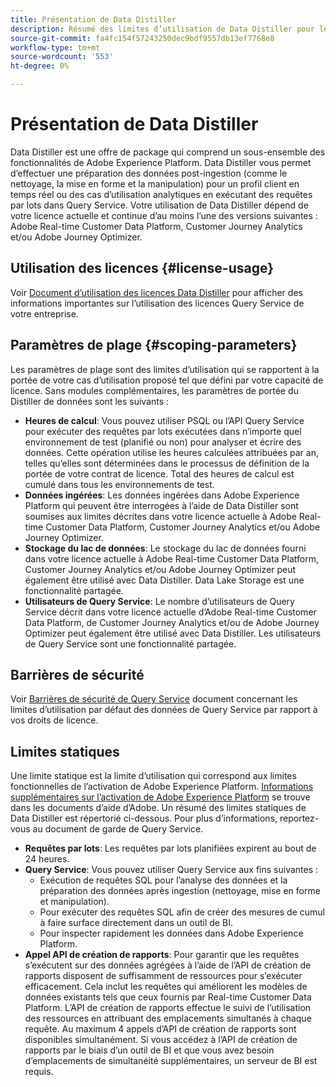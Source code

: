 ```yaml
---
title: Présentation de Data Distiller
description: Résumé des limites d’utilisation de Data Distiller pour les données de Query Service par rapport à vos droits de licence.
source-git-commit: fa4fc154f57243250dec9bdf9557db13ef7768e8
workflow-type: tm+mt
source-wordcount: '553'
ht-degree: 0%

---
```


# Présentation de Data Distiller

Data Distiller est une offre de package qui comprend un sous-ensemble des fonctionnalités de Adobe Experience Platform. Data Distiller vous permet d’effectuer une préparation des données post-ingestion (comme le nettoyage, la mise en forme et la manipulation) pour un profil client en temps réel ou des cas d’utilisation analytiques en exécutant des requêtes par lots dans Query Service. Votre utilisation de Data Distiller dépend de votre licence actuelle et continue d’au moins l’une des versions suivantes : Adobe Real-time Customer Data Platform, Customer Journey Analytics et/ou Adobe Journey Optimizer.

## Utilisation des licences {#license-usage}

Voir [Document d’utilisation des licences Data Distiller](./license-usage.md) pour afficher des informations importantes sur l’utilisation des licences Query Service de votre entreprise.

## Paramètres de plage {#scoping-parameters}

Les paramètres de plage sont des limites d’utilisation qui se rapportent à la portée de votre cas d’utilisation proposé tel que défini par votre capacité de licence. Sans modules complémentaires, les paramètres de portée du Distiller de données sont les suivants :

* **Heures de calcul**: Vous pouvez utiliser PSQL ou l’API Query Service pour exécuter des requêtes par lots exécutées dans n’importe quel environnement de test (planifié ou non) pour analyser et écrire des données. Cette opération utilise les heures calculées attribuées par an, telles qu’elles sont déterminées dans le processus de définition de la portée de votre contrat de licence. Total des heures de calcul est cumulé dans tous les environnements de test.
* **Données ingérées**: Les données ingérées dans Adobe Experience Platform qui peuvent être interrogées à l’aide de Data Distiller sont soumises aux limites décrites dans votre licence actuelle à Adobe Real-time Customer Data Platform, Customer Journey Analytics et/ou Adobe Journey Optimizer.
* **Stockage du lac de données**: Le stockage du lac de données fourni dans votre licence actuelle à Adobe Real-time Customer Data Platform, Customer Journey Analytics et/ou Adobe Journey Optimizer peut également être utilisé avec Data Distiller. Data Lake Storage est une fonctionnalité partagée.
* **Utilisateurs de Query Service**: Le nombre d’utilisateurs de Query Service décrit dans votre licence actuelle d’Adobe Real-time Customer Data Platform, de Customer Journey Analytics et/ou de Adobe Journey Optimizer peut également être utilisé avec Data Distiller. Les utilisateurs de Query Service sont une fonctionnalité partagée.

## Barrières de sécurité

Voir [Barrières de sécurité de Query Service](../guardrails.md) document concernant les limites d’utilisation par défaut des données de Query Service par rapport à vos droits de licence.

## Limites statiques

Une limite statique est la limite d’utilisation qui correspond aux limites fonctionnelles de l’activation de Adobe Experience Platform. [Informations supplémentaires sur l’activation de Adobe Experience Platform](https://helpx.adobe.com/ca/legal/product-descriptions/adobe-experience-platform0.html) se trouve dans les documents d’aide d’Adobe. Un résumé des limites statiques de Data Distiller est répertorié ci-dessous. Pour plus d’informations, reportez-vous au document de garde de Query Service.

* **Requêtes par lots**: Les requêtes par lots planifiées expirent au bout de 24 heures.
* **Query Service**: Vous pouvez utiliser Query Service aux fins suivantes :
   * Exécution de requêtes SQL pour l’analyse des données et la préparation des données après ingestion (nettoyage, mise en forme et manipulation).
   * Pour exécuter des requêtes SQL afin de créer des mesures de cumul à faire surface directement dans un outil de BI.
   * Pour inspecter rapidement les données dans Adobe Experience Platform.
* **Appel API de création de rapports**: Pour garantir que les requêtes s’exécutent sur des données agrégées à l’aide de l’API de création de rapports disposent de suffisamment de ressources pour s’exécuter efficacement. Cela inclut les requêtes qui améliorent les modèles de données existants tels que ceux fournis par Real-time Customer Data Platform. L’API de création de rapports effectue le suivi de l’utilisation des ressources en attribuant des emplacements simultanés à chaque requête. Au maximum 4 appels d’API de création de rapports sont disponibles simultanément. Si vous accédez à l’API de création de rapports par le biais d’un outil de BI et que vous avez besoin d’emplacements de simultanéité supplémentaires, un serveur de BI est requis.


